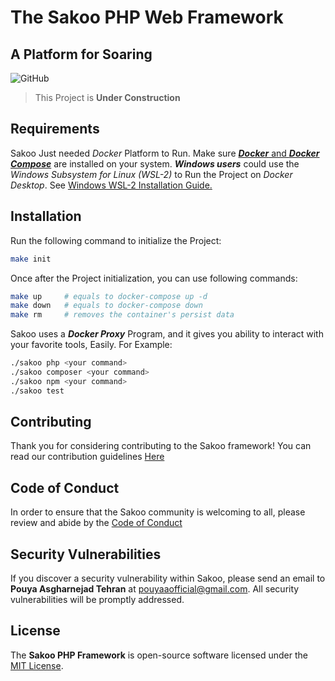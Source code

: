 # The Sakoo PHP Web Framework

## A Platform for Soaring
![GitHub](https://img.shields.io/github/license/sakoo-dev/framework-php)

> This Project is **Under Construction**

## Requirements
Sakoo Just needed _Docker_ Platform to Run.
Make sure [___Docker___ and ___Docker Compose___](https://docker.com) are installed on your system.
___Windows users___ could use the _Windows Subsystem for Linux (WSL-2)_ to Run the Project on _Docker Desktop_.
See [Windows WSL-2 Installation Guide.](https://docs.microsoft.com/en-us/windows/wsl/install-win10)

## Installation

Run the following command to initialize the Project: 
```bash
make init
```
Once after the Project initialization, you can use following commands:
```bash
make up     # equals to docker-compose up -d
make down   # equals to docker-compose down
make rm     # removes the container's persist data
```
Sakoo uses a ___Docker Proxy___ Program, and it gives you ability to interact with your favorite tools, Easily.
For Example:
```bash
./sakoo php <your command>
./sakoo composer <your command>
./sakoo npm <your command>
./sakoo test
```

## Contributing
Thank you for considering contributing to the Sakoo framework! You can read our contribution guidelines [Here](.github/CONTRIBUTION.md)

## Code of Conduct
In order to ensure that the Sakoo community is welcoming to all, please review and abide by the [Code of Conduct](.github/CODE_OF_CONDUCT.md)

## Security Vulnerabilities
If you discover a security vulnerability within Sakoo, please send an email to **Pouya Asgharnejad Tehran** at [pouyaaofficial@gmail.com](mailto:pouyaaofficial@gmail.com).
All security vulnerabilities will be promptly addressed.

## License
The **Sakoo PHP Framework** is open-source software licensed under the [MIT License](LICENSE.md).